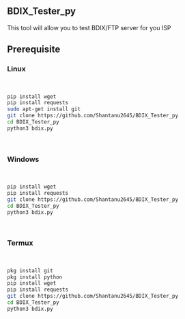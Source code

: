 ## BDIX_Tester_py
This tool will allow you to test BDIX/FTP server for you ISP


## Prerequisite
<h3>Linux</h3><br>

```bash
pip install wget
pip install requests
sudo apt-get install git
git clone https://github.com/Shantanu2645/BDIX_Tester_py
cd BDIX_Tester_py
python3 bdix.py
```
<br>

<h3>Windows</h3><br>

```bash
pip install wget
pip install requests
git clone https://github.com/Shantanu2645/BDIX_Tester_py
cd BDIX_Tester_py
python3 bdix.py
```

<br>


<h3>Termux</h3><br>


```bash
pkg install git
pkg install python
pip install wget
pip install requests
git clone https://github.com/Shantanu2645/BDIX_Tester_py
cd BDIX_Tester_py
python3 bdix.py
```

   
   
  
